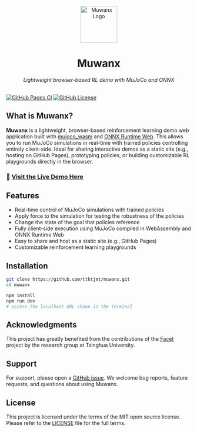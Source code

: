 <div align="center">
    <img src="https://raw.githubusercontent.com/ttktjmt/muwanx/refs/heads/main/public/muwanx.svg" alt="Muwanx Logo" width="100"/>
    <h1>Muwanx</h1>
    <em>Lightweight browser-based RL demo with MuJoCo and ONNX</em>
</div>

<br>

[![GitHub Pages CI](https://github.com/ttktjmt/muwanx/actions/workflows/deploy.yml/badge.svg)](https://github.com/ttktjmt/muwanx/actions/workflows/deploy.yml)
[![GitHub License](https://img.shields.io/github/license/ttktjmt/muwanx)](LICENSE)


## What is Muwanx?

**Muwanx** is a lightweight, browser-based reinforcement learning demo web application built with [mujoco_wasm](https://github.com/zalo/mujoco_wasm/) and [ONNX Runtime Web](https://www.onnxruntime.ai/docs/build/web.html). This allows you to run MuJoCo simulations in real-time with trained policies controlling entirely client-side. Ideal for sharing interactive demos as a static site (e.g., hosting on GitHub Pages), prototyping policies, or building customizable RL playgrounds directly in the browser.
### 🚀 [Visit the Live Demo Here](https://ttktjmt.github.io/muwanx/)

## Features

- Real-time control of MuJoCo simulations with trained policies
- Apply force to the simulation for testing the robustness of the policies
- Change the state of the goal that policies reference
- Fully client-side execution using MuJoCo compiled in WebAssembly and ONNX Runtime Web
- Easy to share and host as a static site (e.g., GitHub Pages)
- Customizable reinforcement learning playgrounds

## Installation

```bash
git clone https://github.com/ttktjmt/muwanx.git
cd muwanx

npm install
npm run dev
# access the localhost URL shown in the terminal
```

## Acknowledgments

This project has greatly benefited from the contributions of the [Facet](https://github.com/Facet-Team/facet) project by the research group at Tsinghua University.

## Support

For support, please open a [GitHub issue](https://github.com/ttktjmt/muwanx/issues/new). We welcome bug reports, feature requests, and questions about using Muwanx.

## License

This project is licensed under the terms of the MIT open source license. Please refer to the [LICENSE](./LICENSE) file for the full terms.
